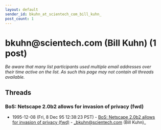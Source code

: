 ```yaml
---
layout: default
sender_id: bkuhn_at_scientech_com_bill_kuhn_
post_count: 1
---
```


# bkuhn<span>@</span>scientech.com (Bill Kuhn) (1 post)

_Be aware that many list participants used multiple email addresses over their time active on the list. As such this page may not contain all threads available._

## Threads

### BoS: Netscape 2.0b2 allows for invasion of privacy (fwd)
+ 1995-12-08 (Fri, 8 Dec 95 12:38:23 PST) - [BoS: Netscape 2.0b2 allows for invasion of privacy (fwd)](/archive/1995/12/b3f21d803101072c6a14b9da4a0d751c53389eda8f4f29cd3d58e214ca956f59) - _bkuhn@scientech.com (Bill Kuhn)_

